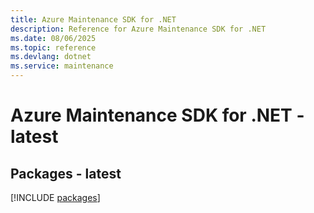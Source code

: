```yaml
---
title: Azure Maintenance SDK for .NET
description: Reference for Azure Maintenance SDK for .NET
ms.date: 08/06/2025
ms.topic: reference
ms.devlang: dotnet
ms.service: maintenance
---
```

# Azure Maintenance SDK for .NET - latest
## Packages - latest
[!INCLUDE [packages](maintenance-index.md)]